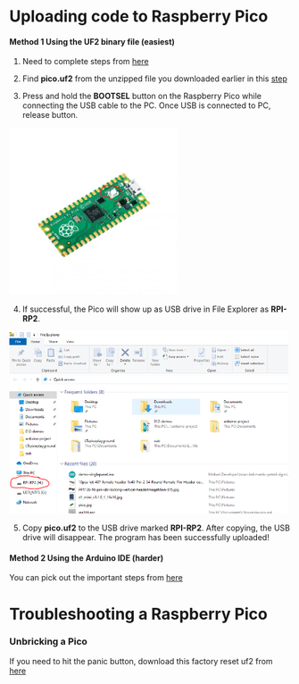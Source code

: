 # Uploading code to Raspberry Pico

#### Method 1 Using the UF2 binary file (easiest)

1. Need to complete steps from [here](https://github.com/microcontrollersig/brian-led-matrix-petrol-signs/blob/main/README.md#software)

2. Find **pico.uf2** from the unzipped file you downloaded earlier in this [step](https://github.com/microcontrollersig/brian-led-matrix-petrol-signs/blob/main/README.md#software)

3. Press and hold the **BOOTSEL** button on the Raspberry Pico while connecting the USB cable to the PC. Once USB is connected to PC, release button.

<img src="https://github.com/microcontrollersig/brian-led-matrix-petrol-signs/raw/main/images/pico-bootsel.png" width="300" />

4. If successful, the Pico will show up as USB drive in File Explorer as **RPI-RP2**.

<img src="https://github.com/microcontrollersig/brian-led-matrix-petrol-signs/raw/main/images/rpi-rp2.png" width="500" />

5. Copy **pico.uf2** to the USB drive marked **RPI-RP2**. After copying, the USB drive will disappear. The program has been
   successfully uploaded!


#### Method 2 Using the Arduino IDE (harder)
You can pick out the important steps from [here](https://github.com/microcontrollersig/brian-led-matrix-petrol-signs/blob/main/code/pico/BUILDING.md)


# Troubleshooting a Raspberry Pico

### Unbricking a Pico

If you need to hit the panic button, download this factory reset uf2 from [here](https://www.raspberrypi.org/documentation/pico/getting-started/static/6f6f31460c258138bd33cc96ddd76b91/flash_nuke.uf2)
